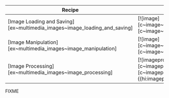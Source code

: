 | Recipe | Crates | Categories |
|--------|--------|------------|
| [Image Loading and Saving][ex~multimedia_images~image_loading_and_saving] | [![image][c~image~docs~badge]][c~image~docs]{{hi:image}} | [![cat~multimedia::images][cat~multimedia::images~badge]][cat~multimedia::images] |
| [Image Manipulation][ex~multimedia_images~image_manipulation] | [![image][c~image~docs~badge]][c~image~docs]{{hi:image}} | [![cat~multimedia::images][cat~multimedia::images~badge]][cat~multimedia::images] |
| [Image Processing][ex~multimedia_images~image_processing] | [![imageproc][c~imageproc~docs~badge]][c~imageproc~docs]{{hi:imageproc}} | [![cat~multimedia::images][cat~multimedia::images~badge]][cat~multimedia::images] |

<div class="hidden">
FIXME
</div>
